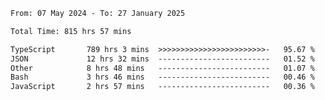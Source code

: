 
<!--START_SECTION:waka-->

```txt
From: 07 May 2024 - To: 27 January 2025

Total Time: 815 hrs 57 mins

TypeScript       789 hrs 3 mins  >>>>>>>>>>>>>>>>>>>>>>>>-   95.67 %
JSON             12 hrs 32 mins  -------------------------   01.52 %
Other            8 hrs 48 mins   -------------------------   01.07 %
Bash             3 hrs 46 mins   -------------------------   00.46 %
JavaScript       2 hrs 57 mins   -------------------------   00.36 %
```

<!--END_SECTION:waka-->

<!--

### Hi there 👋
**Iam-cesar/Iam-cesar** is a ✨ _special_ ✨ repository because its `README.md` (this file) appears on your GitHub profile.

Here are some ideas to get you started:

- 🔭 I’m currently working on ...
- 🌱 I’m currently learning ...
- 👯 I’m looking to collaborate on ...
- 🤔 I’m looking for help with ...
- 💬 Ask me about ...
- 📫 How to reach me: ...
- 😄 Pronouns: ...
- ⚡ Fun fact: ...
-->
